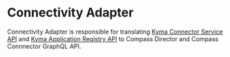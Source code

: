 # Connectivity Adapter

Connectivity Adapter is responsible for translating [Kyma Connector Service API](https://kyma-project.io/docs/1.9/components/application-connector/specifications/connectorapi/) 
and [Kyma Application Registry API](https://kyma-project.io/docs/1.9/components/application-connector/specifications/metadataapi/) 
to Compass Director and Compass Connnector GraphQL API.
